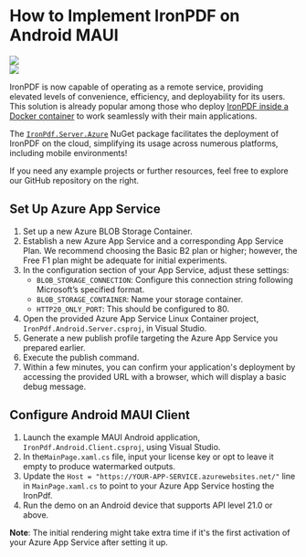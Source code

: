 # How to Implement IronPDF on Android MAUI

<div class="container-fluid">
    <div class="row">
        <div class="col-md-2">
            <img src="https://ironpdf.com/img/platforms/h74/azure.svg">
        </div>
        <div class="col-md-2">
            <img src="https://ironpdf.com/img/platforms/h74/android.svg">
        </div>
    </div>
</div>

IronPDF is now capable of operating as a remote service, providing elevated levels of convenience, efficiency, and deployability for its users. This solution is already popular among those who deploy [IronPDF inside a Docker container](https://hub.docker.com/r/ironsoftwareofficial/ironpdfengine) to work seamlessly with their main applications.

The [`IronPdf.Server.Azure`](https://www.nuget.org/packages/IronPdf.Server.Azure) NuGet package facilitates the deployment of IronPDF on the cloud, simplifying its usage across numerous platforms, including mobile environments!

If you need any example projects or further resources, feel free to explore our GitHub repository on the right.

## Set Up Azure App Service

1. Set up a new Azure BLOB Storage Container.
2. Establish a new Azure App Service and a corresponding App Service Plan. We recommend choosing the Basic B2 plan or higher; however, the Free F1 plan might be adequate for initial experiments.
3. In the configuration section of your App Service, adjust these settings:
   - `BLOB_STORAGE_CONNECTION`: Configure this connection string following Microsoft’s specified format.
   - `BLOB_STORAGE_CONTAINER`: Name your storage container.
   - `HTTP20_ONLY_PORT`: This should be configured to 80.
4. Open the provided Azure App Service Linux Container project, `IronPdf.Android.Server.csproj`, in Visual Studio.
5. Generate a new publish profile targeting the Azure App Service you prepared earlier.
6. Execute the publish command.
7. Within a few minutes, you can confirm your application's deployment by accessing the provided URL with a browser, which will display a basic debug message.

## Configure Android MAUI Client

1. Launch the example MAUI Android application, `IronPdf.Android.Client.csproj`, using Visual Studio.
2. In the`MainPage.xaml.cs` file, input your license key or opt to leave it empty to produce watermarked outputs.
3. Update the `Host = "https://YOUR-APP-SERVICE.azurewebsites.net/"` line in `MainPage.xaml.cs` to point to your Azure App Service hosting the IronPdf.
4. Run the demo on an Android device that supports API level 21.0 or above.

**Note**: The initial rendering might take extra time if it's the first activation of your Azure App Service after setting it up.